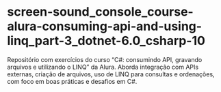 # screen-sound_console_course-alura-consuming-api-and-using-linq_part-3_dotnet-6.0_csharp-10
Repositório com exercícios do curso “C#: consumindo API, gravando arquivos e utilizando o LINQ” da Alura. Aborda integração com APIs externas, criação de arquivos, uso de LINQ para consultas e ordenações, com foco em boas práticas e desafios em C#.
